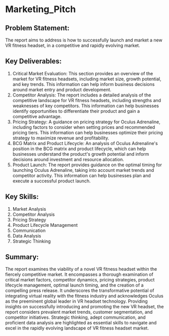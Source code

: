 # Marketing_Pitch

## Problem Statement: 
The report aims to address is how to successfully launch and market a new VR fitness headset, in a competitive and rapidly evolving market.

## Key Deliverables:
1. Critical Market Evaluation: This section provides an overview of the market for VR fitness headsets, including market size, growth potential, and key trends. This information can help inform business decisions around market entry and product development.
2. Competitor Analysis: The report includes a detailed analysis of the competitive landscape for VR fitness headsets, including strengths and weaknesses of key competitors. This information can help businesses identify opportunities to differentiate their product and gain a competitive advantage.
3. Pricing Strategy: A guidance on pricing strategy for Oculus Adrenaline, including factors to consider when setting prices and recommended pricing tiers. This information can help businesses optimize their pricing strategy to maximize revenue and profitability.
4. BCG Matrix and Product Lifecycle: An analysis of Oculus Adrenaline's position in the BCG matrix and product lifecycle, which can help businesses understand the product's growth potential and inform decisions around investment and resource allocation.
5. Product Launch: The report provides guidance on the optimal timing for launching Oculus Adrenaline, taking into account market trends and competitor activity. This information can help businesses plan and execute a successful product launch.

## Key Skills:
1. Market Analysis
2. Competitor Analysis
3. Pricing Strategy
4. Product Lifecycle Management
5. Communication
6. Data Analysis
7. Strategic Thinking

## Summary:
The report examines the viability of a novel VR fitness headset within the fiercely competitive market. It encompasses a thorough examination of critical market factors, competitor dynamics, pricing strategies, product lifecycle management, optimal launch timing, and the creation of a compelling press release. It underscores the transformative potential of integrating virtual reality with the fitness industry and acknowledges Oculus as the preeminent global leader in VR headset technology. Providing insights on successfully introducing and promoting the new VR headset, the report considers prevalent market trends, customer segmentation, and competitor initiatives. Strategic thinking, adept communication, and proficient data analysis are highlighted as essential skills to navigate and excel in the rapidly evolving landscape of VR fitness headset market.
